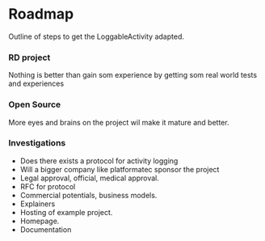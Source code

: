 # Roadmap
Outline of steps to get the LoggableActivity adapted.

### RD project
Nothing is better than gain som experience by getting som real world tests and experiences

### Open Source
More eyes and brains on the project wil make it mature and better.

### Investigations
- Does there exists a protocol for activity logging
- Will a bigger company like platformatec sponsor the project
- Legal approval, official, medical approval.
- RFC for protocol
- Commercial potentials, business models.
- Explainers
- Hosting of example project.
- Homepage.
- Documentation